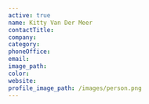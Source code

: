 ```yaml
---
active: true
name: Kitty Van Der Meer
contactTitle:
company:
category:
phoneOffice:
email:
image_path:
color:
website:
profile_image_path: /images/person.png
---
```

